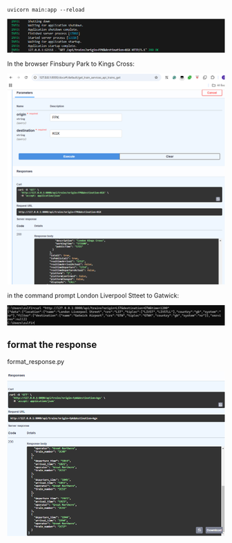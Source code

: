 


`uvicorn main:app --reload`


![alt text](image-7.png)

In the browser Finsbury Park to Kings Cross:

![alt text](image-8.png)


in the command prompt London Liverpool Stteet to Gatwick:

![alt text](image-9.png)


## format the response

format_response.py 

![alt text](image-10.png)